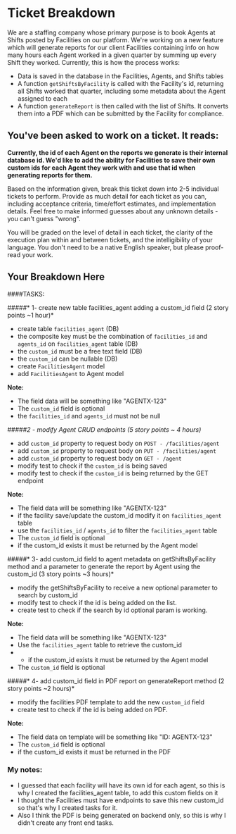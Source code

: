 # Ticket Breakdown
We are a staffing company whose primary purpose is to book Agents at Shifts posted by Facilities on our platform. We're working on a new feature which will generate reports for our client Facilities containing info on how many hours each Agent worked in a given quarter by summing up every Shift they worked. Currently, this is how the process works:

- Data is saved in the database in the Facilities, Agents, and Shifts tables
- A function `getShiftsByFacility` is called with the Facility's id, returning all Shifts worked that quarter, including some metadata about the Agent assigned to each
- A function `generateReport` is then called with the list of Shifts. It converts them into a PDF which can be submitted by the Facility for compliance.

## You've been asked to work on a ticket. It reads:

**Currently, the id of each Agent on the reports we generate is their internal database id. We'd like to add the ability for Facilities to save their own custom ids for each Agent they work with and use that id when generating reports for them.**


Based on the information given, break this ticket down into 2-5 individual tickets to perform. Provide as much detail for each ticket as you can, including acceptance criteria, time/effort estimates, and implementation details. Feel free to make informed guesses about any unknown details - you can't guess "wrong".


You will be graded on the level of detail in each ticket, the clarity of the execution plan within and between tickets, and the intelligibility of your language. You don't need to be a native English speaker, but please proof-read your work.

## Your Breakdown Here

####TASKS:

#####* 1- create new table facilities_agent adding a custom_id field (2 story points ~1 hour)*
- create table `facilities_agent` (DB)
- the composite key must be the combination of `facilities_id` and `agents_id` on `facilities_agent` table (DB)
- the `custom_id` must be a free text field (DB)
- the `custom_id` can be nullable (DB)
- create `FacilitiesAgent` model
- add `FacilitiesAgent` to Agent model

**Note:**
 - The field data will be something like "AGENTX-123"
 - The `custom_id` field is optional
 - the `facilities_id` and `agents_id` must not be null 


#####*2 - modify Agent CRUD endpoints (5 story points ~ 4 hours)*
- add `custom_id` property to request body on `POST - /facilities/agent`
- add `custom_id` property to request body on `PUT - /facilities/agent`
- add `custom_id` property to request body on `GET - /agent`
- modify test to check if the `custom_id` is being saved 
- modify test to check if the `custom_id` is being returned by the GET endpoint

**Note:**
 - The field data will be something like "AGENTX-123"
 - if the facility save/update the custom_id modify it on `facilities_agent` table
 - use the `facilities_id` / `agents_id` to filter the `facilities_agent` table
 - The `custom_id` field is optional
 - if the custom_id exists it must be returned by the Agent model

#####* 3- add custom_id field to agent metadata on getShiftsByFacility method  and a parameter to generate the report by Agent using the custom_id (3 story points ~3 hours)*
- modify the getShiftsByFacility to receive a new optional parameter to search by custom_id
- modify test to check if the id is being added on the list.
- create test to check if the search by id optional param is working.


**Note:**
 - The field data will be something like "AGENTX-123"
 - Use the `facilities_agent` table to retrieve the custom_id
 - - if the custom_id exists it must be returned by the Agent model
 - The `custom_id` field is optional

#####* 4- add custom_id field in PDF report on generateReport method (2 story points ~2 hours)*
- modify the facilities PDF template to add the new `custom_id` field
- create test to check if the id is being added on PDF.

**Note:**
 - The field data on template will be something like "ID: AGENTX-123"
 - The `custom_id` field is optional
 - if the custom_id exists it must be returned in the PDF


 ### **My notes:**
- I guessed that each facility will have its own id for each agent, so this is why I created the facilities_agent table, to add this custom fields on it
- I thought the Facilities must have endpoints to save this new custom_id so that's why I created tasks for it.
- Also I think the PDF is being generated on backend only, so this is why I didn't create any front end tasks.